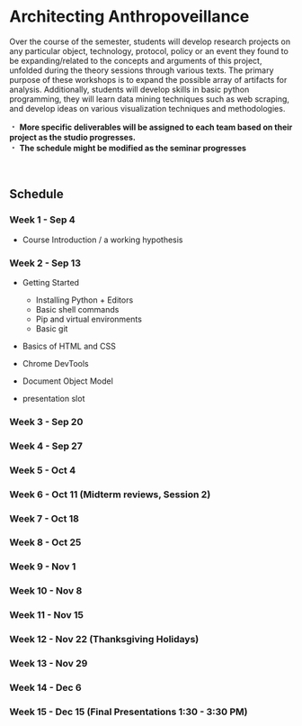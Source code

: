# Architecting Anthropoveillance

Over the course of the semester, students will develop research projects on any particular object, technology, protocol, policy or an event they found to be expanding/related to the concepts and arguments of this project, unfolded during the theory sessions through various texts. The primary purpose of these workshops is to expand the possible array of artifacts for analysis. Additionally, students will develop skills in basic python programming, they will learn data mining techniques such as web scraping, and develop ideas on various visualization techniques and methodologies.


&#65121; **More specific deliverables will be assigned to each team based on their project as the studio progresses.**  
&#65121; **The schedule might be modified as the seminar progresses**

&nbsp;
&nbsp;

## Schedule

### Week 1 - Sep 4

* Course Introduction / a working hypothesis 

### Week 2 - Sep 13

* Getting Started
    * Installing Python + Editors
    * Basic shell commands
    * Pip and virtual environments
    * Basic git
* Basics of HTML and CSS
* Chrome DevTools
* Document Object Model

* presentation slot

### Week 3 - Sep 20

### Week 4 - Sep 27

### Week 5 - Oct 4

### Week 6 - Oct 11 (Midterm reviews, Session 2)

### Week 7 - Oct 18

### Week 8 - Oct 25

### Week 9 - Nov 1

### Week 10 - Nov 8

### Week 11 - Nov 15

### Week 12 - Nov 22 (Thanksgiving Holidays)

### Week 13 - Nov 29

### Week 14 - Dec 6

### Week 15 - Dec 15 (Final Presentations 1:30 - 3:30 PM)
